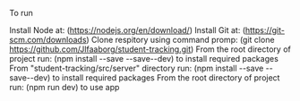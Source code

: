 To run

Install Node at: (https://nodejs.org/en/download/)
Install Git at: (https://git-scm.com/downloads)
Clone respitory using command promp: (git clone https://github.com/Jlfaaborg/student-tracking.git)
From the root directory of project run: (npm install --save --save--dev) to install required packages
From "student-tracking/src/server" directory run: (npm install --save --save--dev) to install required packages
From the root directory of project run: (npm run dev) to use app
